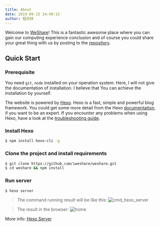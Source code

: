 ```yaml
---
title: About
date: 2019-09-15 14:49:13
author: 程庆林
---
```


Welcome to [WeShare](/weshare/)! This is a fantastic awesome place where you can gain our computing experience conclusion and of course you could share your great thing with us by posting to the [repository](https://github.com/imuxin/weshare).



<!-- more -->

## Quick Start

### Prerequisite

You need `git`, `node` installed on your operation system. Here, I will not give the documentation of installation. I believe that You can achieve the installation by yourself.

<div class="tip">
    The website is powered by <a href="https://hexo.io/">Hexo</a>. Hexo is a fast, simple and powerful blog framework. You could get some more detail from the Hexo <a href="https://hexo.io/docs/">documentation</a>, if you want to be an expert. If you encounter any problems when using Hexo, have a look at the <a href="https://hexo.io/docs/troubleshooting">troubleshooting guide</a>.
</div>

### Install Hexo

```bash
$ npm install hexo-cli -g
```

### Clone the project and install requirements

``` bash
$ git clone https://github.com/iweshare/weshare.git
$ cd weshare && npm install
```

### Run server

``` bash
$ hexo server
```

> The command running result will be like this: ![cmd_hexo_server](cmd_hexo_server.png)

> The result in the browser: ![home](home.png)

More info: [Hexo Server](https://hexo.io/docs/server.html)

